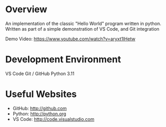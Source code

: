 # Overview

An implementation of the  classic "Hello World" program written in python.
Written as part of a simple demonstration of VS Code, and Git integration

Demo Video: https://www.youtube.com/watch?v=aryxt1lHetw

# Development Environment

VS Code
Git / GitHub
Python 3.11

# Useful Websites

* GitHub: http://github.com
* Python: http://python.org
* VS Code: http://code.visualstudio.com
